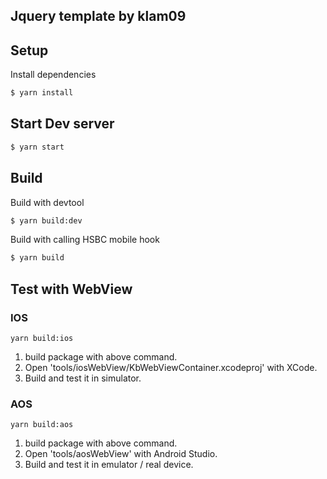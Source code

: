 ## Jquery template by klam09

## Setup
Install dependencies
```bash
$ yarn install
```

## Start Dev server
```bash
$ yarn start
```

## Build
Build with devtool
```bash
$ yarn build:dev
```

Build with calling HSBC mobile hook
```bash
$ yarn build
```

## Test with WebView
### IOS
```
yarn build:ios
```
1. build package with above command. 
2. Open 'tools/iosWebView/KbWebViewContainer.xcodeproj' with XCode.
3. Build and test it in simulator.

### AOS
```
yarn build:aos
```
1. build package with above command.
2. Open 'tools/aosWebView' with Android Studio.
3. Build and test it in emulator / real device.
